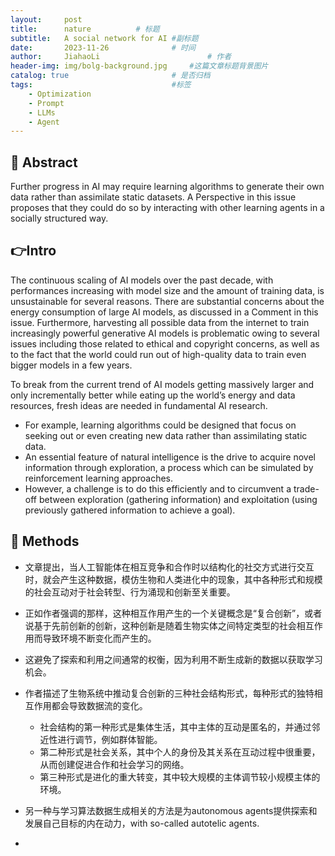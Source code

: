 ```yaml
---
layout:     post
title:      nature			# 标题 
subtitle:   A social network for AI #副标题
date:       2023-11-26 				# 时间
author:     JiahaoLi 						# 作者
header-img: img/bolg-background.jpg 	#这篇文章标题背景图片
catalog: true 						# 是否归档
tags:								#标签
    - Optimization
    - Prompt
    - LLMs
    - Agent
---
```



## 📖 Abstract

Further progress in AI may require learning algorithms to generate their own data rather than assimilate static datasets. A Perspective in this issue proposes that they could do so by interacting with other learning agents in a socially structured way.

## 👉Intro

The continuous scaling of AI models over the past decade, with performances increasing with model size and the amount of training data, is unsustainable for several reasons. There are substantial concerns about the energy consumption of large AI models, as discussed in a Comment in this issue. Furthermore, harvesting all possible data from the internet to train increasingly powerful generative AI models is problematic owing to several issues including those related to ethical and copyright concerns, as well as to the fact that the world could run out of high-quality data to train even bigger models in a few years.

To break from the current trend of AI models getting massively larger and only incrementally better while eating up the world’s energy and data resources, fresh ideas are needed in fundamental AI research.
- For example, learning algorithms could be designed that focus on seeking out or even creating new data rather than assimilating static data.
- An essential feature of natural intelligence is the drive to acquire novel information through exploration, a process which can be simulated by reinforcement learning approaches.
- However, a challenge is to do this efficiently and to circumvent a trade-off between exploration (gathering information) and exploitation (using previously gathered information to achieve a goal).

## 🧐 Methods

- 文章提出，当人工智能体在相互竞争和合作时以结构化的社交方式进行交互时，就会产生这种数据，模仿生物和人类进化中的现象，其中各种形式和规模的社会互动对于社会转型、行为涌现和创新至关重要。
- 正如作者强调的那样，这种相互作用产生的一个关键概念是“复合创新”，或者说基于先前创新的创新，这种创新是随着生物实体之间特定类型的社会相互作用而导致环境不断变化而产生的。
- 这避免了探索和利用之间通常的权衡，因为利用不断生成新的数据以获取学习机会。

- 作者描述了生物系统中推动复合创新的三种社会结构形式，每种形式的独特相互作用都会导致数据流的变化。
  - 社会结构的第一种形式是集体生活，其中主体的互动是匿名的，并通过邻近性进行调节，例如群体智能。
  - 第二种形式是社会关系，其中个人的身份及其关系在互动过程中很重要，从而创建促进合作和社会学习的网络。
  - 第三种形式是进化的重大转变，其中较大规模的主体调节较小规模主体的环境。
- 另一种与学习算法数据生成相关的方法是为autonomous agents提供探索和发展自己目标的内在动力，with so-called autotelic agents.
- 
 





